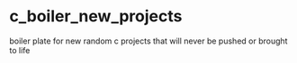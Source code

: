 # c_boiler_new_projects

boiler plate for new random c projects that will never be pushed or brought to life 
